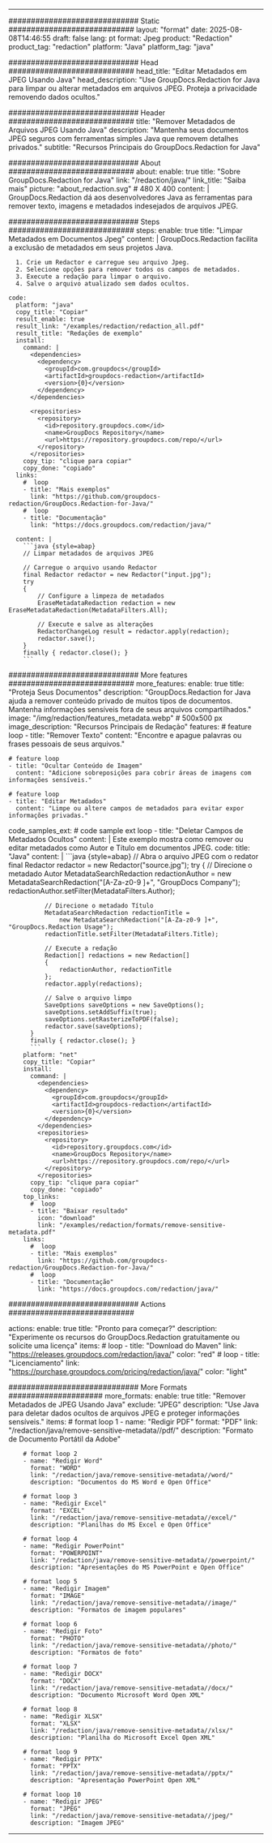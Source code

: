 
---
############################# Static ############################
layout: "format"
date:  2025-08-08T14:46:55
draft: false
lang: pt
format: Jpeg
product: "Redaction"
product_tag: "redaction"
platform: "Java"
platform_tag: "java"

############################# Head ############################
head_title: "Editar Metadados em JPEG Usando Java"
head_description: "Use GroupDocs.Redaction for Java para limpar ou alterar metadados em arquivos JPEG. Proteja a privacidade removendo dados ocultos."

############################# Header ############################
title: "Remover Metadados de Arquivos JPEG Usando Java" 
description: "Mantenha seus documentos JPEG seguros com ferramentas simples Java que removem detalhes privados."
subtitle: "Recursos Principais do GroupDocs.Redaction for Java" 

############################# About ############################
about:
    enable: true
    title: "Sobre GroupDocs.Redaction for Java"
    link: "/redaction/java/"
    link_title: "Saiba mais"
    picture: "about_redaction.svg" # 480 X 400
    content: |
       GroupDocs.Redaction dá aos desenvolvedores Java as ferramentas para remover texto, imagens e metadados indesejados de arquivos JPEG.

############################# Steps ############################
steps:
    enable: true
    title: "Limpar Metadados em Documentos Jpeg"
    content: |
      GroupDocs.Redaction facilita a exclusão de metadados em seus projetos Java.
      
      1. Crie um Redactor e carregue seu arquivo Jpeg.
      2. Selecione opções para remover todos os campos de metadados.
      3. Execute a redação para limpar o arquivo.
      4. Salve o arquivo atualizado sem dados ocultos.
   
    code:
      platform: "java"
      copy_title: "Copiar"
      result_enable: true
      result_link: "/examples/redaction/redaction_all.pdf"
      result_title: "Redações de exemplo"
      install:
        command: |
          <dependencies>
            <dependency>
              <groupId>com.groupdocs</groupId>
              <artifactId>groupdocs-redaction</artifactId>
              <version>{0}</version>
            </dependency>
          </dependencies>

          <repositories>
            <repository>
              <id>repository.groupdocs.com</id>
              <name>GroupDocs Repository</name>
              <url>https://repository.groupdocs.com/repo/</url>
            </repository>
          </repositories>
        copy_tip: "clique para copiar"
        copy_done: "copiado"
      links:
        #  loop
        - title: "Mais exemplos"
          link: "https://github.com/groupdocs-redaction/GroupDocs.Redaction-for-Java/"
        #  loop
        - title: "Documentação"
          link: "https://docs.groupdocs.com/redaction/java/"
          
      content: |
        ```java {style=abap}
        // Limpar metadados de arquivos JPEG

        // Carregue o arquivo usando Redactor
        final Redactor redactor = new Redactor("input.jpg");
        try
        {
            // Configure a limpeza de metadados
            EraseMetadataRedaction redaction = new EraseMetadataRedaction(MetadataFilters.All);

            // Execute e salve as alterações
            RedactorChangeLog result = redactor.apply(redaction);
            redactor.save();
        }
        finally { redactor.close(); }
        ```            


############################# More features ############################
more_features:
  enable: true
  title: "Proteja Seus Documentos"
  description: "GroupDocs.Redaction for Java ajuda a remover conteúdo privado de muitos tipos de documentos. Mantenha informações sensíveis fora de seus arquivos compartilhados."
  image: "/img/redaction/features_metadata.webp" # 500x500 px
  image_description: "Recursos Principais de Redação"
  features:
    # feature loop
    - title: "Remover Texto"
      content: "Encontre e apague palavras ou frases pessoais de seus arquivos."

    # feature loop
    - title: "Ocultar Conteúdo de Imagem"
      content: "Adicione sobreposições para cobrir áreas de imagens com informações sensíveis."

    # feature loop
    - title: "Editar Metadados"
      content: "Limpe ou altere campos de metadados para evitar expor informações privadas."
      
  code_samples_ext:
    # code sample ext loop
    - title: "Deletar Campos de Metadados Ocultos"
      content: |
        Este exemplo mostra como remover ou editar metadados como Autor e Título em documentos JPEG.
      code:
        title: "Java"
        content: |
          ```java {style=abap}
          //  Abra o arquivo JPEG com o redator
          final Redactor redactor = new Redactor("source.jpg");
          try
          {
              // Direcione o metadado Autor
              MetadataSearchRedaction redactionAuthor = 
                  new MetadataSearchRedaction("[A-Za-z0-9 ]+", "GroupDocs Company");
              redactionAuthor.setFilter(MetadataFilters.Author);

              // Direcione o metadado Título
              MetadataSearchRedaction redactionTitle = 
                  new MetadataSearchRedaction("[A-Za-z0-9 ]+", "GroupDocs.Redaction Usage");
              redactionTitle.setFilter(MetadataFilters.Title);

              // Execute a redação
              Redaction[] redactions = new Redaction[]
              {
                  redactionAuthor, redactionTitle
              };
              redactor.apply(redactions);

              // Salve o arquivo limpo
              SaveOptions saveOptions = new SaveOptions();
              saveOptions.setAddSuffix(true);
              saveOptions.setRasterizeToPDF(false);
              redactor.save(saveOptions);
          }
          finally { redactor.close(); }
          ```
        platform: "net"
        copy_title: "Copiar"
        install:
          command: |
            <dependencies>
              <dependency>
                <groupId>com.groupdocs</groupId>
                <artifactId>groupdocs-redaction</artifactId>
                <version>{0}</version>
              </dependency>
            </dependencies>
            <repositories>
              <repository>
                <id>repository.groupdocs.com</id>
                <name>GroupDocs Repository</name>
                <url>https://repository.groupdocs.com/repo/</url>
              </repository>
            </repositories>
          copy_tip: "clique para copiar"
          copy_done: "copiado"
        top_links:
          #  loop
          - title: "Baixar resultado"
            icon: "download"
            link: "/examples/redaction/formats/remove-sensitive-metadata.pdf"
        links:
          #  loop
          - title: "Mais exemplos"
            link: "https://github.com/groupdocs-redaction/GroupDocs.Redaction-for-Java/"
          #  loop
          - title: "Documentação"
            link: "https://docs.groupdocs.com/redaction/java/"


############################# Actions ############################

actions:
  enable: true
  title: "Pronto para começar?"
  description: "Experimente os recursos do GroupDocs.Redaction gratuitamente ou solicite uma licença"
  items:
    #  loop
    - title: "Download do Maven"
      link: "https://releases.groupdocs.com/redaction/java/"
      color: "red"
        #  loop
    - title: "Licenciamento"
      link: "https://purchase.groupdocs.com/pricing/redaction/java/"
      color: "light"


############################# More Formats #####################
more_formats:
    enable: true
    title: "Remover Metadados de JPEG Usando Java"
    exclude: "JPEG"
    description: "Use Java para deletar dados ocultos de arquivos JPEG e proteger informações sensíveis."
    items: 
        # format loop 1
        - name: "Redigir PDF"
          format: "PDF"
          link: "/redaction/java/remove-sensitive-metadata//pdf/"
          description: "Formato de Documento Portátil da Adobe"

        # format loop 2
        - name: "Redigir Word"
          format: "WORD"
          link: "/redaction/java/remove-sensitive-metadata//word/"
          description: "Documentos do MS Word e Open Office"
          
        # format loop 3
        - name: "Redigir Excel"
          format: "EXCEL"
          link: "/redaction/java/remove-sensitive-metadata//excel/"
          description: "Planilhas do MS Excel e Open Office"

        # format loop 4
        - name: "Redigir PowerPoint"
          format: "POWERPOINT"
          link: "/redaction/java/remove-sensitive-metadata//powerpoint/"
          description: "Apresentações do MS PowerPoint e Open Office"

        # format loop 5
        - name: "Redigir Imagem"
          format: "IMAGE"
          link: "/redaction/java/remove-sensitive-metadata//image/"
          description: "Formatos de imagem populares"

        # format loop 6
        - name: "Redigir Foto"
          format: "PHOTO"
          link: "/redaction/java/remove-sensitive-metadata//photo/"
          description: "Formatos de foto"

        # format loop 7
        - name: "Redigir DOCX"
          format: "DOCX"
          link: "/redaction/java/remove-sensitive-metadata//docx/"
          description: "Documento Microsoft Word Open XML"
          
        # format loop 8
        - name: "Redigir XLSX"
          format: "XLSX"
          link: "/redaction/java/remove-sensitive-metadata//xlsx/"
          description: "Planilha do Microsoft Excel Open XML"
          
        # format loop 9
        - name: "Redigir PPTX"
          format: "PPTX"
          link: "/redaction/java/remove-sensitive-metadata//pptx/"
          description: "Apresentação PowerPoint Open XML"

        # format loop 10
        - name: "Redigir JPEG"
          format: "JPEG"
          link: "/redaction/java/remove-sensitive-metadata//jpeg/"
          description: "Imagem JPEG"


---